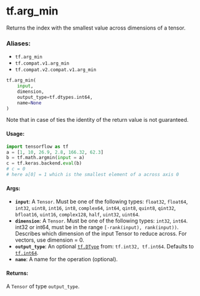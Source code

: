 <div itemscope itemtype="http://developers.google.com/ReferenceObject">
<meta itemprop="name" content="tf.arg_min" />
<meta itemprop="path" content="Stable" />
</div>

# tf.arg_min

Returns the index with the smallest value across dimensions of a tensor.

### Aliases:

* `tf.arg_min`
* `tf.compat.v1.arg_min`
* `tf.compat.v2.compat.v1.arg_min`

``` python
tf.arg_min(
    input,
    dimension,
    output_type=tf.dtypes.int64,
    name=None
)
```

<!-- Placeholder for "Used in" -->

Note that in case of ties the identity of the return value is not guaranteed.

#### Usage:

```python
import tensorflow as tf
a = [1, 10, 26.9, 2.8, 166.32, 62.3]
b = tf.math.argmin(input = a)
c = tf.keras.backend.eval(b)
# c = 0
# here a[0] = 1 which is the smallest element of a across axis 0
```



#### Args:


* <b>`input`</b>: A `Tensor`. Must be one of the following types: `float32`, `float64`, `int32`, `uint8`, `int16`, `int8`, `complex64`, `int64`, `qint8`, `quint8`, `qint32`, `bfloat16`, `uint16`, `complex128`, `half`, `uint32`, `uint64`.
* <b>`dimension`</b>: A `Tensor`. Must be one of the following types: `int32`, `int64`.
  int32 or int64, must be in the range `[-rank(input), rank(input))`.
  Describes which dimension of the input Tensor to reduce across. For vectors,
  use dimension = 0.
* <b>`output_type`</b>: An optional <a href="../tf/dtypes/DType.md"><code>tf.DType</code></a> from: `tf.int32, tf.int64`. Defaults to <a href="../tf.md#int64"><code>tf.int64</code></a>.
* <b>`name`</b>: A name for the operation (optional).


#### Returns:

A `Tensor` of type `output_type`.
